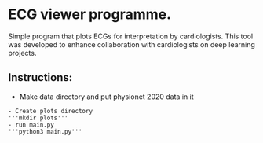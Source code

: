 # ECG viewer programme.
Simple program that plots ECGs for interpretation by cardiologists. This tool was developed to enhance collaboration with cardiologists on deep learning projects.

## Instructions:
- Make data directory and put physionet 2020 data in it
```mkdir data'''
- Create plots directory
'''mkdir plots'''
- run main.py
'''python3 main.py'''
